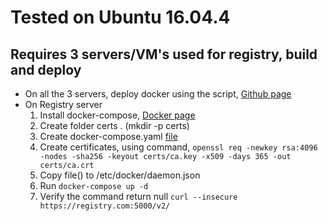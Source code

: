 # Tested on Ubuntu 16.04.4
## Requires 3 servers/VM's used for registry, build and deploy

- On all the 3 servers, deploy docker using the script, [Github page](https://github.com/urao/kubernetes-act/blob/master/install_docker.sh)
- On Registry server
    1. Install docker-compose, [Docker page](https://docs.docker.com/compose/install/)
    2. Create folder certs . (mkdir -p certs)
    3. Create docker-compose.yaml [file](https://github.com/urao/kubernetes-act/blob/master/docker-compose.yml)
    4. Create certificates, using command, 
       ``` openssl req -newkey rsa:4096 -nodes -sha256 -keyout certs/ca.key -x509 -days 365 -out certs/ca.crt ```
    5. Copy file() to /etc/docker/daemon.json
    5. Run ``` docker-compose up -d ```
    6. Verify the command return null ``` curl --insecure https://registry.com:5000/v2/ ```
